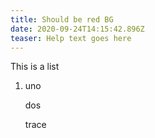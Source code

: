 ```yaml
---
title: Should be red BG
date: 2020-09-24T14:15:42.896Z
teaser: Help text goes here
---
```

This is a list

1. uno

   dos

   trace

